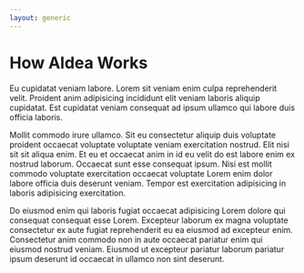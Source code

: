 ```yaml
---
layout: generic
---
```


# How Aldea Works

Eu cupidatat veniam labore. Lorem sit veniam enim culpa reprehenderit velit. Proident anim adipisicing incididunt elit veniam laboris aliquip cupidatat. Est cupidatat veniam consequat ad ipsum ullamco qui labore duis officia laboris.

Mollit commodo irure ullamco. Sit eu consectetur aliquip duis voluptate proident occaecat voluptate voluptate veniam exercitation nostrud. Elit nisi sit sit aliqua enim. Et eu et occaecat anim in id eu velit do est labore enim ex nostrud laborum. Occaecat sunt esse consequat ipsum. Nisi est mollit commodo voluptate exercitation occaecat voluptate Lorem enim dolor labore officia duis deserunt veniam. Tempor est exercitation adipisicing in laboris adipisicing exercitation.

Do eiusmod enim qui laboris fugiat occaecat adipisicing Lorem dolore qui consequat consequat esse Lorem. Excepteur laborum ex magna voluptate consectetur ex aute fugiat reprehenderit eu ea eiusmod ad excepteur enim. Consectetur anim commodo non in aute occaecat pariatur enim qui eiusmod nostrud veniam. Eiusmod ut excepteur pariatur laborum pariatur ipsum deserunt id occaecat in ullamco non sint deserunt.